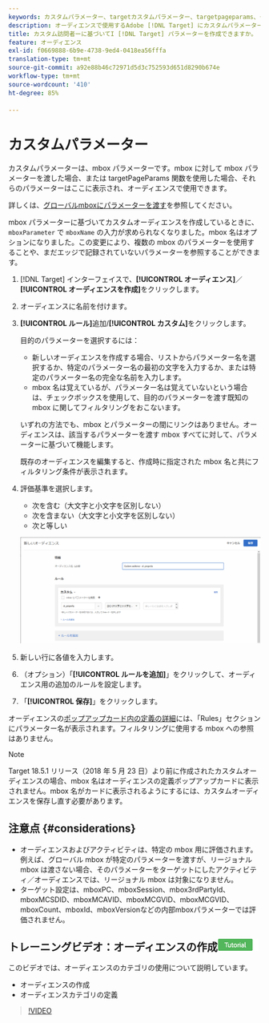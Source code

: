 ```yaml
---
keywords: カスタムパラメーター、targetカスタムパラメーター、targetpageparams、ターゲットmboxパラメーター
description: オーディエンスで使用するAdobe [!DNL Target] にカスタムパラメーターを渡す方法を説明します。
title: カスタム訪問者ーに基づいてI [!DNL Target] パラメーターを作成できますか。
feature: オーディエンス
exl-id: f0669888-6b9e-4738-9ed4-0418ea56fffa
translation-type: tm+mt
source-git-commit: a92e88b46c72971d5d3c752593d651d8290b674e
workflow-type: tm+mt
source-wordcount: '410'
ht-degree: 85%

---
```


# カスタムパラメーター

カスタムパラメーターは、mbox パラメーターです。mbox に対して mbox パラメーターを渡した場合、または targetPageParams 関数を使用した場合、それらのパラメーターはここに表示され、オーディエンスで使用できます。

詳しくは、[グローバルmboxにパラメーターを渡す](/help/c-implementing-target/c-implementing-target-for-client-side-web/t-mbox-download/c-understanding-global-mbox/pass-parameters-to-global-mbox.md)を参照してください。

mbox パラメーターに基づいてカスタムオーディエンスを作成しているときに、`mboxParameter` で `mboxName` の入力が求められなくなりました。mbox 名はオプションになりました。この変更により、複数の mbox のパラメーターを使用することや、まだエッジで記録されていないパラメーターを参照することができます。

1. [!DNL Target] インターフェイスで、**[!UICONTROL オーディエンス]**／**[!UICONTROL オーディエンスを作成]**&#x200B;をクリックします。
1. オーディエンスに名前を付けます。
1. **[!UICONTROL ルール]**&#x200B;追加/**[!UICONTROL カスタム]**&#x200B;をクリックします。

   目的のパラメーターを選択するには：

   * 新しいオーディエンスを作成する場合、リストからパラメーター名を選択するか、特定のパラメーター名の最初の文字を入力するか、または特定のパラメーター名の完全な名前を入力します。
   * mbox 名は覚えているが、パラメーター名は覚えていないという場合は、チェックボックスを使用して、目的のパラメーターを渡す既知の mbox に関してフィルタリングをおこないます。

   いずれの方法でも、mbox とパラメーターの間にリンクはありません。オーディエンスは、該当するパラメーターを渡す mbox すべてに対して、パラメーターに基づいて機能します。

   既存のオーディエンスを編集すると、作成時に指定された mbox 名と共にフィルタリング条件が表示されます。

1. 評価基準を選択します。

   * 次を含む（大文字と小文字を区別しない）
   * 次を含まない（大文字と小文字を区別しない）
   * 次と等しい

   ![カスタムパラメーターオーディエンス](/help/c-target/c-audiences/c-target-rules/assets/custom.png)

1. 新しい行に各値を入力します。
1. （オプション）「**[!UICONTROL ルールを追加]**」をクリックして、オーディエンス用の追加のルールを設定します。
1. 「**[!UICONTROL 保存]**」をクリックします。

オーディエンスの[ポップアップカード内の定義の詳細](/help/c-target/c-audiences/audiences.md#section_11B9C4A777E14D36BA1E925021945780)には、「Rules」セクションにパラメーター名が表示されます。フィルタリングに使用する mbox への参照はありません。

>[!NOTE]
>
>Target 18.5.1 リリース（2018 年 5 月 23 日）より前に作成されたカスタムオーディエンスの場合、mbox 名はオーディエンスの定義ポップアップカードに表示されません。mbox 名がカードに表示されるようにするには、カスタムオーディエンスを保存し直す必要があります。

## 注意点 {#considerations}

* オーディエンスおよびアクティビティは、特定の mbox 用に評価されます。例えば、グローバル mbox が特定のパラメーターを渡すが、リージョナル mbox は渡さない場合、そのパラメーターをターゲットにしたアクティビティ／オーディエンスでは、リージョナル mbox は対象になりません。
* ターゲット設定は、mboxPC、mboxSession、mbox3rdPartyId、mboxMCSDID、mboxMCAVID、mboxMCGVID、mboxMCGVID、mboxCount、mboxId、mboxVersionなどの内部mboxパラメーターでは評価されません。

## トレーニングビデオ：オーディエンスの作成![チュートリアルバッジ](/help/assets/tutorial.png)

このビデオでは、オーディエンスのカテゴリの使用について説明しています。

* オーディエンスの作成
* オーディエンスカテゴリの定義

>[!VIDEO](https://video.tv.adobe.com/v/17392)
